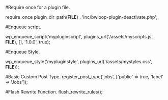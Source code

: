 #Require once for a plugin file.

require_once plugin_dir_path(**FILE**) . 'inc/bwloop-plugin-deactivate.php';


#Enqueue script.

wp_enqueue_script('mypluginscript', plugins_url('/assets/myscripts.js', __FILE__), [], '1.0.0', true);


#Enqueue Style.

wp_enqueue_style('mypluginstyle', plugins_url('/assets/mystyles.css', __FILE__));


#Basic Custom Post Type.
register_post_type('jobs', ['public' => true, 'label' => 'Jobs']);


#Flash Rewrite Function.
flush_rewrite_rules();

